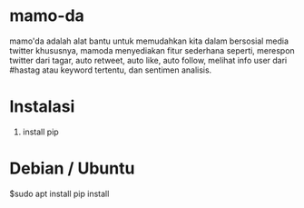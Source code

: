 # mamo-da
  mamo'da adalah alat bantu untuk memudahkan kita dalam bersosial media twitter khususnya, mamoda menyediakan fitur sederhana seperti, merespon twitter dari tagar, auto retweet, auto like, auto follow, melihat info user dari #hastag atau keyword tertentu, dan sentimen analisis. 
# Instalasi
1. install pip 
# Debian / Ubuntu
  $sudo apt install pip install
